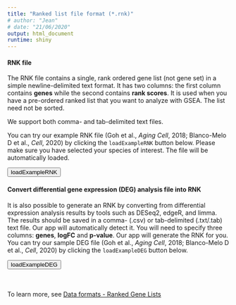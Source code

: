 ```yaml
---
title: "Ranked list file format (*.rnk)"
# author: "Jean"
# date: "21/06/2020"
output: html_document
runtime: shiny
---
```


#### **RNK file**

The RNK file contains a single, rank ordered gene list (not gene set) in a simple newline-delimited text format. It has two columns: the first column contains **genes** while the second contains **rank scores**. It is used when you have a pre-ordered ranked list that you want to analyze with GSEA. The list need not be sorted.


We support both comma- and tab-delimited text files.



You can try our example RNK file (Goh et al., *Aging Cell*, 2018; Blanco-Melo D et al., *Cell*, 2020) by clicking the `loadExampleRNK` button below. Please make sure you have selected your species of interest. The file will be automatically loaded.

<button id="loadExampleRNK" type="button" class="btn action-button btn-warning">loadExampleRNK</button>

<div id="example1" class="shiny-html-output"></div>


#### **Convert differential gene expression (DEG) analysis file into RNK**

It is also possible to generate an RNK by converting from differential expression analysis results by tools such as DESeq2, edgeR, and limma. The results should be saved in a comma- (.csv) or tab-delimited (.txt/.tab) text file. Our app will automatically detect it. You will need to specify three columns: **genes**, **logFC** and **p-value**. Our app will generate the RNK for you. You can try our sample DEG file (Goh et al., *Aging Cell*, 2018; Blanco-Melo D et al., *Cell*, 2020) by clicking the `loadExampleDEG` button below.

<button id="loadExampleDEG" type="button" class="btn action-button btn-warning">loadExampleDEG</button>

<div id="example2" class="shiny-html-output"></div>

<br/><br/>
To learn more, see <a href="https://software.broadinstitute.org/cancer/software/gsea/wiki/index.php/Data_formats#RNK:_Ranked_list_file_format_.28.2A.rnk.29" target="_blank">Data formats - Ranked Gene Lists</a>
